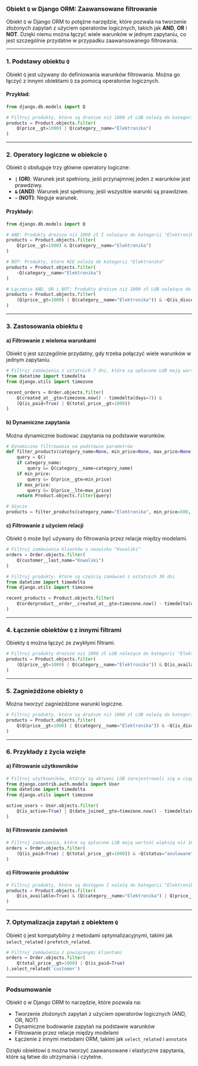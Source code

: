 ### **Obiekt `Q` w Django ORM: Zaawansowane filtrowanie**

Obiekt `Q` w Django ORM to potężne narzędzie, które pozwala na tworzenie złożonych zapytań z użyciem operatorów logicznych, takich jak **AND**, **OR** i **NOT**. Dzięki niemu można łączyć wiele warunków w jednym zapytaniu, co jest szczególnie przydatne w przypadku zaawansowanego filtrowania.

---

### **1. Podstawy obiektu `Q`**
Obiekt `Q` jest używany do definiowania warunków filtrowania. Można go łączyć z innymi obiektami `Q` za pomocą operatorów logicznych.

#### Przykład:
```python
from django.db.models import Q

# Filtruj produkty, które są droższe niż 1000 zł LUB należą do kategorii "Elektronika"
products = Product.objects.filter(
    Q(price__gt=1000) | Q(category__name="Elektronika")
)
```

---

### **2. Operatory logiczne w obiekcie `Q`**
Obiekt `Q` obsługuje trzy główne operatory logiczne:
- **`|` (OR)**: Warunek jest spełniony, jeśli przynajmniej jeden z warunków jest prawdziwy.
- **`&` (AND)**: Warunek jest spełniony, jeśli wszystkie warunki są prawdziwe.
- **`~` (NOT)**: Neguje warunek.

#### Przykłady:
```python
from django.db.models import Q

# AND: Produkty droższe niż 1000 zł I należące do kategorii "Elektronika"
products = Product.objects.filter(
    Q(price__gt=1000) & Q(category__name="Elektronika")
)

# NOT: Produkty, które NIE należą do kategorii "Elektronika"
products = Product.objects.filter(
    ~Q(category__name="Elektronika")
)

# Łączenie AND, OR i NOT: Produkty droższe niż 1000 zł LUB należące do kategorii "Elektronika", ale NIE są przecenione
products = Product.objects.filter(
    (Q(price__gt=1000) | Q(category__name="Elektronika")) & ~Q(is_discounted=True)
)
```

---

### **3. Zastosowania obiektu `Q`**
#### a) Filtrowanie z wieloma warunkami
Obiekt `Q` jest szczególnie przydatny, gdy trzeba połączyć wiele warunków w jednym zapytaniu.

```python
# Filtruj zamówienia z ostatnich 7 dni, które są opłacone LUB mają wartość większą niż 1000 zł
from datetime import timedelta
from django.utils import timezone

recent_orders = Order.objects.filter(
    Q(created_at__gte=timezone.now() - timedelta(days=7)) &
    (Q(is_paid=True) | Q(total_price__gt=1000))
)
```

#### b) Dynamiczne zapytania
Można dynamicznie budować zapytania na podstawie warunków.

```python
# Dynamiczne filtrowanie na podstawie parametrów
def filter_products(category_name=None, min_price=None, max_price=None):
    query = Q()
    if category_name:
        query &= Q(category__name=category_name)
    if min_price:
        query &= Q(price__gte=min_price)
    if max_price:
        query &= Q(price__lte=max_price)
    return Product.objects.filter(query)

# Użycie
products = filter_products(category_name="Elektronika", min_price=500, max_price=2000)
```

#### c) Filtrowanie z użyciem relacji
Obiekt `Q` może być używany do filtrowania przez relacje między modelami.

```python
# Filtruj zamówienia klientów o nazwisku "Kowalski"
orders = Order.objects.filter(
    Q(customer__last_name="Kowalski")
)

# Filtruj produkty, które są częścią zamówień z ostatnich 30 dni
from datetime import timedelta
from django.utils import timezone

recent_products = Product.objects.filter(
    Q(orderproduct__order__created_at__gte=timezone.now() - timedelta(days=30))
)
```

---

### **4. Łączenie obiektów `Q` z innymi filtrami**
Obiekty `Q` można łączyć ze zwykłymi filtrami.

```python
# Filtruj produkty droższe niż 1000 zł LUB należące do kategorii "Elektronika", ale tylko dostępne
products = Product.objects.filter(
    (Q(price__gt=1000) | Q(category__name="Elektronika")) & Q(is_available=True)
)
```

---

### **5. Zagnieżdżone obiekty `Q`**
Można tworzyć zagnieżdżone warunki logiczne.

```python
# Filtruj produkty, które są droższe niż 1000 zł LUB należą do kategorii "Elektronika", ale NIE są przecenione
products = Product.objects.filter(
    Q(Q(price__gt=1000) | Q(category__name="Elektronika")) & ~Q(is_discounted=True)
)
```

---

### **6. Przykłady z życia wzięte**
#### a) Filtrowanie użytkowników
```python
# Filtruj użytkowników, którzy są aktywni LUB zarejestrowali się w ciągu ostatnich 30 dni
from django.contrib.auth.models import User
from datetime import timedelta
from django.utils import timezone

active_users = User.objects.filter(
    Q(is_active=True) | Q(date_joined__gte=timezone.now() - timedelta(days=30))
)
```

#### b) Filtrowanie zamówień
```python
# Filtruj zamówienia, które są opłacone LUB mają wartość większą niż 1000 zł, ale NIE są anulowane
orders = Order.objects.filter(
    (Q(is_paid=True) | Q(total_price__gt=1000)) & ~Q(status="anulowane")
)
```

#### c) Filtrowanie produktów
```python
# Filtruj produkty, które są dostępne I należą do kategorii "Elektronika" LUB mają cenę mniejszą niż 500 zł
products = Product.objects.filter(
    Q(is_available=True) & (Q(category__name="Elektronika") | Q(price__lt=500))
)
```

---

### **7. Optymalizacja zapytań z obiektem `Q`**
Obiekt `Q` jest kompatybilny z metodami optymalizacyjnymi, takimi jak `select_related` i `prefetch_related`.

```python
# Filtruj zamówienia z powiązanymi klientami
orders = Order.objects.filter(
    Q(total_price__gt=1000) | Q(is_paid=True)
).select_related('customer')
```

---

### **Podsumowanie**
Obiekt `Q` w Django ORM to narzędzie, które pozwala na:
- Tworzenie złożonych zapytań z użyciem operatorów logicznych (AND, OR, NOT)
- Dynamiczne budowanie zapytań na podstawie warunków
- Filtrowanie przez relacje między modelami
- Łączenie z innymi metodami ORM, takimi jak `select_related` i `annotate`

Dzięki obiektowi `Q` można tworzyć zaawansowane i elastyczne zapytania, które są łatwe do utrzymania i czytelne.